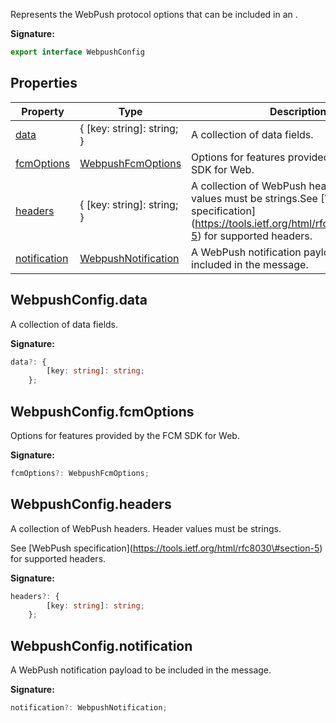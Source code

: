 Represents the WebPush protocol options that can be included in an .

<b>Signature:</b>

```typescript
export interface WebpushConfig 
```

## Properties

|  Property | Type | Description |
|  --- | --- | --- |
|  [data](./firebase-admin.messaging.webpushconfig.md#webpushconfigdata) | { \[key: string\]: string; } | A collection of data fields. |
|  [fcmOptions](./firebase-admin.messaging.webpushconfig.md#webpushconfigfcmoptions) | [WebpushFcmOptions](./firebase-admin.messaging.webpushfcmoptions.md#webpushfcmoptions_interface) | Options for features provided by the FCM SDK for Web. |
|  [headers](./firebase-admin.messaging.webpushconfig.md#webpushconfigheaders) | { \[key: string\]: string; } | A collection of WebPush headers. Header values must be strings.<!-- -->See \[WebPush specification\](https://tools.ietf.org/html/rfc8030\#section-5) for supported headers. |
|  [notification](./firebase-admin.messaging.webpushconfig.md#webpushconfignotification) | [WebpushNotification](./firebase-admin.messaging.webpushnotification.md#webpushnotification_interface) | A WebPush notification payload to be included in the message. |

## WebpushConfig.data

A collection of data fields.

<b>Signature:</b>

```typescript
data?: {
        [key: string]: string;
    };
```

## WebpushConfig.fcmOptions

Options for features provided by the FCM SDK for Web.

<b>Signature:</b>

```typescript
fcmOptions?: WebpushFcmOptions;
```

## WebpushConfig.headers

A collection of WebPush headers. Header values must be strings.

See \[WebPush specification\](https://tools.ietf.org/html/rfc8030\#section-5) for supported headers.

<b>Signature:</b>

```typescript
headers?: {
        [key: string]: string;
    };
```

## WebpushConfig.notification

A WebPush notification payload to be included in the message.

<b>Signature:</b>

```typescript
notification?: WebpushNotification;
```
